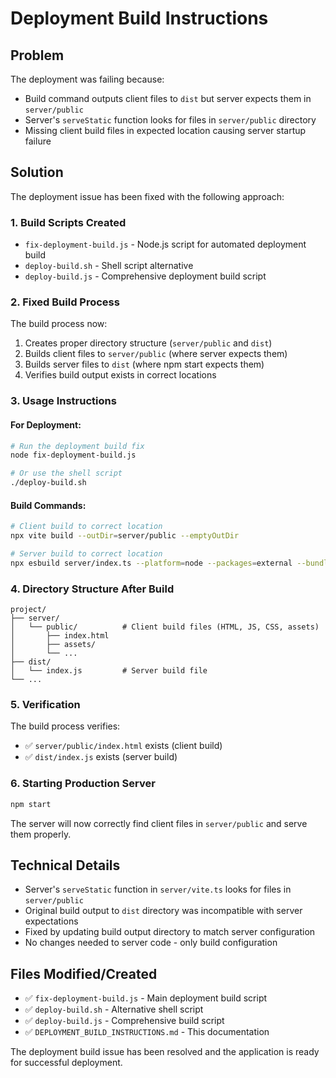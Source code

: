 # Deployment Build Instructions

## Problem
The deployment was failing because:
- Build command outputs client files to `dist` but server expects them in `server/public`
- Server's `serveStatic` function looks for files in `server/public` directory
- Missing client build files in expected location causing server startup failure

## Solution
The deployment issue has been fixed with the following approach:

### 1. Build Scripts Created
- `fix-deployment-build.js` - Node.js script for automated deployment build
- `deploy-build.sh` - Shell script alternative
- `deploy-build.js` - Comprehensive deployment build script

### 2. Fixed Build Process
The build process now:
1. Creates proper directory structure (`server/public` and `dist`)
2. Builds client files to `server/public` (where server expects them)
3. Builds server files to `dist` (where npm start expects them)
4. Verifies build output exists in correct locations

### 3. Usage Instructions

#### For Deployment:
```bash
# Run the deployment build fix
node fix-deployment-build.js

# Or use the shell script
./deploy-build.sh
```

#### Build Commands:
```bash
# Client build to correct location
npx vite build --outDir=server/public --emptyOutDir

# Server build to correct location  
npx esbuild server/index.ts --platform=node --packages=external --bundle --format=esm --outdir=dist
```

### 4. Directory Structure After Build
```
project/
├── server/
│   └── public/          # Client build files (HTML, JS, CSS, assets)
│       ├── index.html
│       ├── assets/
│       └── ...
├── dist/
│   └── index.js         # Server build file
└── ...
```

### 5. Verification
The build process verifies:
- ✅ `server/public/index.html` exists (client build)
- ✅ `dist/index.js` exists (server build)

### 6. Starting Production Server
```bash
npm start
```

The server will now correctly find client files in `server/public` and serve them properly.

## Technical Details
- Server's `serveStatic` function in `server/vite.ts` looks for files in `server/public`
- Original build output to `dist` directory was incompatible with server expectations
- Fixed by updating build output directory to match server configuration
- No changes needed to server code - only build configuration

## Files Modified/Created
- ✅ `fix-deployment-build.js` - Main deployment build script
- ✅ `deploy-build.sh` - Alternative shell script
- ✅ `deploy-build.js` - Comprehensive build script
- ✅ `DEPLOYMENT_BUILD_INSTRUCTIONS.md` - This documentation

The deployment build issue has been resolved and the application is ready for successful deployment.
